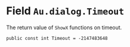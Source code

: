 # Field `Au.dialog.Timeout`

The return value of `ShowX` functions on timeout.

```
public const int Timeout = -2147483648
```